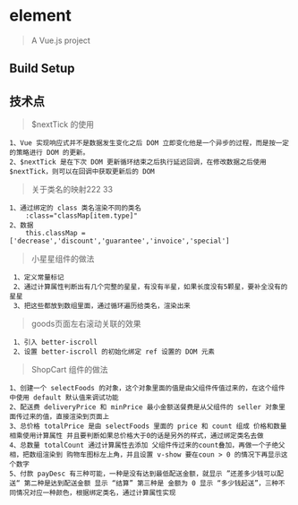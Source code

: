 # element

> A Vue.js project

## Build Setup

## 技术点

> $nextTick 的使用
```
1、Vue 实现响应式并不是数据发生变化之后 DOM 立即变化他是一个异步的过程，而是按一定的策略进行 DOM 的更新。
2、$nextTick 是在下次 DOM 更新循环结束之后执行延迟回调，在修改数据之后使用 $nextTick，则可以在回调中获取更新后的 DOM

```
> 关于类名的映射222 33

```
1、通过绑定的 class 类名渲染不同的类名
    :class="classMap[item.type]"
2、数据
    this.classMap = ['decrease','discount','guarantee','invoice','special']

```

> 小星星组件的做法

```
 1、定义常量标记
 2、通过计算属性判断出有几个完整的星星，有没有半星，如果长度没有5颗星，要补全没有的星星
 3、把这些都放到数组里面，通过循环遍历给类名，渲染出来

```
> goods页面左右滚动关联的效果

```
 1、引入 better-iscroll
 2、设置 better-iscroll 的初始化绑定 ref 设置的 DOM 元素
```
> ShopCart 组件的做法

```
1、创建一个 selectFoods 的对象，这个对象里面的值是由父组件传值过来的，在这个组件中使用 default 默认值来调试功能
2、配送费 deliveryPrice 和 minPrice 最小金额送餐费是从父组件的 seller 对象里面传过来的值，直接渲染到页面上
3、总价格 totalPrice 是由 selectFoods 里面的 price 和 count 组成 价格和数量相乘使用计算属性 并且要判断如果总价格大于0的话是另外的样式，通过绑定类名去做
4、总数量 totalCount 通过计算属性去添加 父组件传过来的count叠加，再做一个子绝父相，把数组渲染到 购物车图标左上角，并且设置 v-show 要在coun > 0 的情况下再显示这个数字
5、付款 payDesc 有三种可能，一种是没有达到最低配送金额，就显示 ”还差多少钱可以配送“ 第二种是达到配送金额 显示 “结算” 第三种是 金额为 0 显示 “多少钱起送”，三种不同情况对应一种颜色，根据绑定类名，通过计算属性实现

```